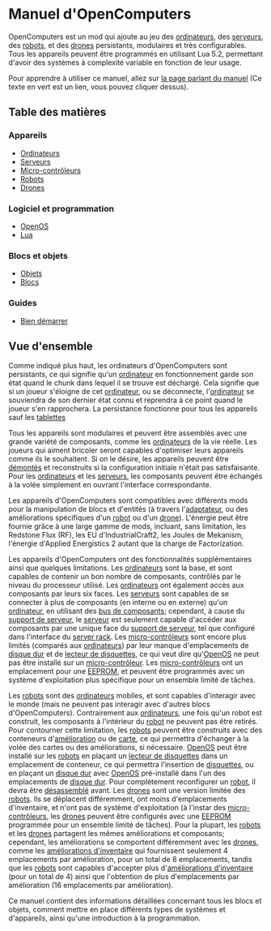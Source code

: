 # Manuel d'OpenComputers

OpenComputers est un mod qui ajoute au jeu des [ordinateurs](general/computer.md), des [serveurs](item/server1.md), des [robots](block/robot.md), et des [drones](item/drone.md) persistants, modulaires et très configurables. Tous les appareils peuvent être programmés en utilisant Lua 5.2, permettant d'avoir des systèmes à complexité variable en fonction de leur usage.

Pour apprendre à utiliser ce manuel, allez sur [la page parlant du manuel](item/manual.md) (Ce texte en vert est un lien, vous pouvez cliquer dessus).

## Table des matières

### Appareils
- [Ordinateurs](general/computer.md)
- [Serveurs](item/server1.md)
- [Micro-contrôleurs](block/microcontroller.md)
- [Robots](block/robot.md)
- [Drones](item/drone.md)

### Logiciel et programmation
- [OpenOS](general/openOS.md)
- [Lua](general/lua.md)

### Blocs et objets
- [Objets](item/index.md)
- [Blocs](block/index.md)

### Guides
- [Bien démarrer](general/quickstart.md)

## Vue d'ensemble

Comme indiqué plus haut, les ordinateurs d'OpenComputers sont persistants, ce qui signifie qu'un [ordinateur](general/computer.md) en fonctionnement garde son état quand le chunk dans lequel il se trouve est déchargé. Cela signifie que si un joueur s'éloigne de cet [ordinateur](general/computer.md), ou se déconnecte, l'[ordinateur](general/computer.md) se souviendra de son dernier état connu et reprendra à ce point quand le joueur s'en rapprochera. La persistance fonctionne pour tous les appareils sauf les [tablettes](item/tablet.md)

Tous les appareils sont modulaires et peuvent être assemblés avec une grande variété de composants, comme les [ordinateurs](general/computer.md) de la vie réelle. Les joueurs qui aiment bricoler seront capables d'optimiser leurs appareils comme ils le souhaitent. Si on le désire, les appareils peuvent être [démontés](block/disassembler.md) et reconstruits si la configuration initiale n'était pas satisfaisante. Pour les [ordinateurs](general/computer.md) et les [serveurs](item/server1.md), les composants peuvent être échangés à la volée simplement en ouvrant l'interface correspondante.

Les appareils d'OpenComputers sont compatibles avec différents mods pour la manipulation de blocs et d'entités (à travers l'[adaptateur](block/adapter.md), ou des améliorations spécifiques d'un [robot](block/robot.md) ou d'un [drone](item/drone.md)). L'énergie peut être fournie grâce à une large gamme de mods, incluant, sans limitation, les Redstone Flux (RF), les EU d'IndustrialCraft2, les Joules de Mekanism, l'énergie d'Applied Energistics 2 autant que la charge de Factorization.

Les appareils d'OpenComputers ont des fonctionnalités supplémentaires ainsi que quelques limitations. Les [ordinateurs](general/computer.md) sont la base, et sont capables de contenir un bon nombre de composants, contrôlés par le niveau du processeur utilisé. Les [ordinateurs](general/computer.md) ont également accès aux composants par leurs six faces. Les [serveurs](item/server1.md) sont capables de se connecter à plus de composants (en interne ou en externe) qu'un [ordinateur](general/computer.md), en utilisant des [bus de composants](item/componentBus1.md); cependant, à cause du [support de serveur](block/serverRack.md), le [serveur](item/server1.md) est seulement capable d'accéder aux composants par une unique face du [support de serveur](block/serverRack.md), tel que configuré dans l'interface du [server rack](block/serverRack.md). Les [micro-contrôleurs](block/microcontroller.md) sont encore plus limités (comparés aux [ordinateurs](general/computer.md)) par leur manque d'emplacements de [disque dur](item/hdd1.md) et de [lecteur de disquettes](block/diskDrive.md), ce qui veut dire qu'[OpenOS](general/openOS.md) ne peut pas être installé sur un [micro-contrôleur](block/microcontroller.md). Les [micro-contrôleurs](block/microcontroller.md) ont un emplacement pour une [EEPROM](item/eeprom.md), et peuvent être programmés avec un système d'exploitation plus spécifique pour un ensemble limité de tâches.

Les [robots](block/robot.md) sont des [ordinateurs](general/computer.md) mobiles, et sont capables d'interagir avec le monde (mais ne peuvent pas interagir avec d'autres blocs d'OpenComputers). Contrairement aux [ordinateurs](general/computer.md), une fois qu'un robot est construit, les composants à l'intérieur du [robot](block/robot.md) ne peuvent pas être retirés. Pour contourner cette limitation, les [robots](block/robot.md) peuvent être construits avec des conteneurs d'[amélioration](item/upgradeContainer1.md) ou de [carte](item/cardContainer1.md), ce qui permettra d'échanger à la volée des cartes ou des améliorations, si nécessaire. [OpenOS](general/openOS.md) peut être installé sur les [robots](block/robot.md) en plaçant un [lecteur de disquettes](block/diskDrive.md) dans un emplacement de conteneur, ce qui permettra l'insertion de [disquettes](item/floppy.md), ou en plaçant un [disque dur](item/hdd1.md) avec [OpenOS](general/openOS.md) pré-installé dans l'un des emplacements de [disque dur](item/hdd1.md). Pour complètement reconfigurer un [robot](block/robot.md), il devra être [désassemblé](block/disassembler.md) avant. Les [drones](item/drone.md) sont une version limitée des [robots](block/robot.md). Ils se déplacent différemment, ont moins d'emplacements d'inventaire, et n'ont pas de système d'exploitation (à l'instar des [micro-contrôleurs](block/microcontroller.md), les [drones](item/drone.md) peuvent être configurés avec une [EEPROM](item/eeprom.md) programmée pour un ensemble limité de tâches). Pour la plupart, les [robots](block/robot.md) et les [drones](item/drone.md) partagent les mêmes améliorations et composants; cependant, les améliorations se comportent différemment avec les [drones](item/drone.md), comme les [améliorations d'inventaire](item/inventoryUpgrade.md) qui fournissent seulement 4 emplacements par amélioration, pour un total de 8 emplacements, tandis que les [robots](block/robot.md) sont capables d'accepter plus d'[améliorations d'inventaire](item/inventoryUpgrade.md) (pour un total de 4) ainsi que l'obtention de plus d'emplacements par amélioration (16 emplacements par amélioration).

Ce manuel contient des informations détaillées concernant tous les blocs et objets, comment mettre en place différents types de systèmes et d'appareils, ainsi qu'une introduction à la programmation.

